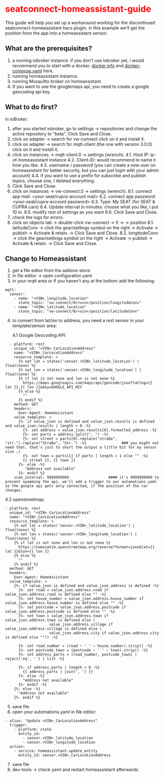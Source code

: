 <h1 style="color:red;">seatconnect-homeassistant-guide</h1>

This guide will help you set up a workaround working for the discontinued seatconnect-homeassistant hacs plugin. in this example we'll get the position from the app into a homeassistant sensor.

<h2>What are the prerequisites?</h2>

1. a running iobroker instance. if you don't use iobroker yet, i would recommend you to start with a docker. [docker info](https://github.com/fl0rian089/seatconnect-homeassistant-guide/blob/9b08b13b76fb47f7863b8456a214fd59937a45ee/iobroker/dockerinfo.md) and [docker-compose.yaml](https://github.com/fl0rian089/seatconnect-homeassistant-guide/blob/9b08b13b76fb47f7863b8456a214fd59937a45ee/iobroker/docker-compose.yaml) here.
2. running homeassistant instance.
3. running Mosquitto broker on homeassistant.
4. If you want to use the googlemaps api, you need to create a google geocoding api key.

<h2>What to do first?</h2>

in ioBroker:
1. after you started iobroker, go to settings -> repositories and change the active repository to "beta", Click Save and Close.
2. click on adapter -> search for vw-connect click on it and install it.
3. click on adapter -> search for mqtt-client (the one with version 3.0.0) click on it and install it.
4. click on instances -> mqtt-client.0 -> settings (wrench).
   4.1. Host IP: ip-of-homeassistant instance
   4.2. Client-ID: would recommend to name it how you like.
   4.3. username / password (you can create a new user on homeassistant for better security, but you can just login with your admin account)
   4.4. if you want to use a prefix for subscribe and publish topics, choose one, I deleted everything.
5. Click Save and Close.
6. click on instances -> vw-connect.0 -> settings (wrench).
  6.1. connect app mail: <your-seat/cupra-account mail>
  6.2. connect app password: <your-seat/cupra-account password>
  6.3. Type: My SEAT (for SEAT & CUPRA cars)
  6.4. Update interval in minutes: choose what you like, i put 10 in.
  6.5. modify rest of settings as you want
  6.6. Click Save and Close.
7. check the logs for errors.
8. click on objects tab -> double-click vw-connect -> 0 -> <your-vin> -> position
  8.1. latitudeConv -> click the gear/settings symbol on the right -> Activate -> publish -> Activate & retain. -> Click Save and Close.
  8.2. longitudeConv -> click the gear/settings symbol on the right -> Activate -> publish -> Activate & retain. -> Click Save and Close.

<h2>Change to Homeassistant</h2>

1. get a file editor from the addons-store.
2. in file editor -> open configuration.yaml
3. in your mqtt area or if you haven't any at the bottom add the following:
```
mqtt:
  sensor:
    - name: "<VIN>_longitude_location"
      state_topic: "vw-connect/0/<vin>/position/longitudeConv"
    - name: "<VIN>_latitude_location"
      state_topic: "vw-connect/0/<vin>/position/latitudeConv"
```
4. to convert from lat/lon to address, you need a rest sensor in your template/sensor area:

   4.1 Google Geocoding API:
```     
  - platform: rest
    unique_id: "<VIN>_CarLocationAddress"
    name: "<VIN>_CarLocationAddress"
    resource_template: >
      {% set lat = states('sensor.<VIN>_latitude_location') | float(none) %}
      {% set lon = states('sensor.<VIN>_longitude_location') | float(none) %}
      {% if lat is not none and lon is not none %}
        https://maps.googleapis.com/maps/api/geocode/json?latlng={{ lat }},{{ lon }}&key=GOOGLE_API_KEY
      {% else %}
        ""
      {% endif %}
    method: GET
    headers:
      User-Agent: HomeAssistant
    value_template: >
      {%- if value_json is defined and value_json.results is defined and value_json.results | length > 0 -%}
        {%- set address = value_json.results[0].formatted_address -%}
        {%- set parts = address.split(", ") -%}
        {%- set street = parts[0].replace("straße", "str.").replace("Straße", "Str.") -%}                ### you might not need that. that's just to short the output a little bit for my sensor size ;)
        {%- set town = parts[1] if parts | length > 1 else "" -%}
        {{ street }}, {{ town }}
      {%- else -%}
         "Address not available"
      {%- endif %}
    scan_interval: 9999999999                  #### it's 9999999999 to prevent spamming the api. we'll add a trigger to our automations.yaml so the google api gets only contacted, if the position of the car changes.
```

  
   4.2 openstreetmap:
```     
- platform: rest
  unique_id: "<VIN>_CarLocationAddress"
  name: "<VIN>_CarLocationAddress"
  resource_template: >
    {% set lat = states('sensor.<VIN>_latitude_location') | float(none) %}
    {% set lon = states('sensor.<VIN>_longitude_location') | float(none) %}
    {% if lat is not none and lon is not none %}
      https://nominatim.openstreetmap.org/reverse?format=json&lat={{ lat }}&lon={{ lon }}
    {% else %}
      ""
    {% endif %}
  method: GET
  headers:
    User-Agent: HomeAssistant
  value_template: >
    {%- if value_json is defined and value_json.address is defined -%}
      {%- set road = value_json.address.road if value_json.address.road is defined else "" -%}
      {%- set house_number = value_json.address.house_number if value_json.address.house_number is defined else "" -%}
      {%- set postcode = value_json.address.postcode if value_json.address.postcode is defined else "" -%}
      {%- set town = value_json.address.town if value_json.address.town is defined else (
                    value_json.address.village if value_json.address.village is defined else (
                    value_json.address.city if value_json.address.city is defined else "")) -%}
      
      {%- set road_number = (road ~ ' ' ~ house_number).strip() -%}
      {%- set postcode_town = (postcode ~ ' ' ~ town).strip() -%}
      {%- set address_parts = [road_number, postcode_town] | reject('eq', '') | list -%}

      {%- if address_parts | length > 0 -%}
        {{ address_parts | join(', ') }}
      {%- else -%}
        "Address not available"
      {%- endif -%}
    {%- else -%}
      "Address not available"
    {%- endif %}

```
5. save file
6. open your automations.yaml in file editor:
```
- alias: "Update <VIN>_CarLocationAddress"
  trigger:
    - platform: state
      entity_id:
        - sensor.<VIN>_latitude_location
        - sensor.<VIN>_longitude_location
  action:
    - service: homeassistant.update_entity
      entity_id: sensor.<VIN>_CarLocationAddress
```
7. save file
8. dev-tools -> check yaml and restart homeassistant afterwards.
